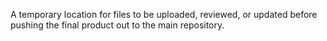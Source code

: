 A temporary location for files to be uploaded, reviewed, or updated before pushing the final product out to the main repository.
